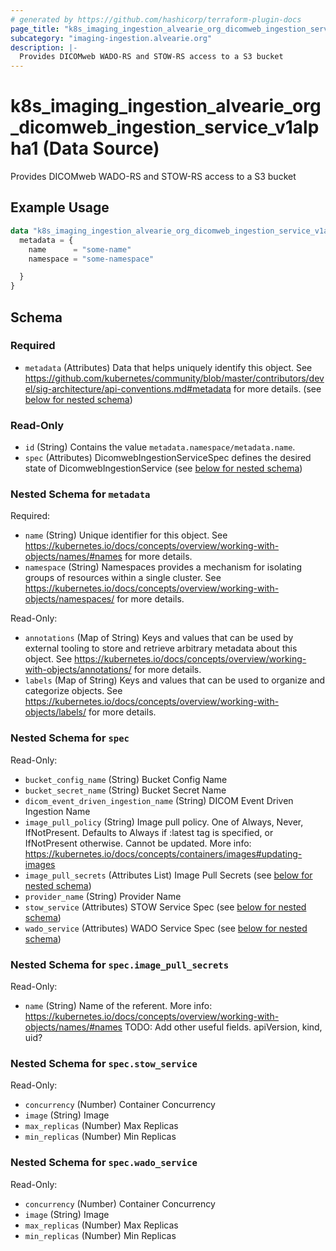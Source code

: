 ```yaml
---
# generated by https://github.com/hashicorp/terraform-plugin-docs
page_title: "k8s_imaging_ingestion_alvearie_org_dicomweb_ingestion_service_v1alpha1 Data Source - terraform-provider-k8s"
subcategory: "imaging-ingestion.alvearie.org"
description: |-
  Provides DICOMweb WADO-RS and STOW-RS access to a S3 bucket
---
```


# k8s_imaging_ingestion_alvearie_org_dicomweb_ingestion_service_v1alpha1 (Data Source)

Provides DICOMweb WADO-RS and STOW-RS access to a S3 bucket

## Example Usage

```terraform
data "k8s_imaging_ingestion_alvearie_org_dicomweb_ingestion_service_v1alpha1" "example" {
  metadata = {
    name      = "some-name"
    namespace = "some-namespace"

  }
}
```

<!-- schema generated by tfplugindocs -->
## Schema

### Required

- `metadata` (Attributes) Data that helps uniquely identify this object. See https://github.com/kubernetes/community/blob/master/contributors/devel/sig-architecture/api-conventions.md#metadata for more details. (see [below for nested schema](#nestedatt--metadata))

### Read-Only

- `id` (String) Contains the value `metadata.namespace/metadata.name`.
- `spec` (Attributes) DicomwebIngestionServiceSpec defines the desired state of DicomwebIngestionService (see [below for nested schema](#nestedatt--spec))

<a id="nestedatt--metadata"></a>
### Nested Schema for `metadata`

Required:

- `name` (String) Unique identifier for this object. See https://kubernetes.io/docs/concepts/overview/working-with-objects/names/#names for more details.
- `namespace` (String) Namespaces provides a mechanism for isolating groups of resources within a single cluster. See https://kubernetes.io/docs/concepts/overview/working-with-objects/namespaces/ for more details.

Read-Only:

- `annotations` (Map of String) Keys and values that can be used by external tooling to store and retrieve arbitrary metadata about this object. See https://kubernetes.io/docs/concepts/overview/working-with-objects/annotations/ for more details.
- `labels` (Map of String) Keys and values that can be used to organize and categorize objects. See https://kubernetes.io/docs/concepts/overview/working-with-objects/labels/ for more details.


<a id="nestedatt--spec"></a>
### Nested Schema for `spec`

Read-Only:

- `bucket_config_name` (String) Bucket Config Name
- `bucket_secret_name` (String) Bucket Secret Name
- `dicom_event_driven_ingestion_name` (String) DICOM Event Driven Ingestion Name
- `image_pull_policy` (String) Image pull policy. One of Always, Never, IfNotPresent. Defaults to Always if :latest tag is specified, or IfNotPresent otherwise. Cannot be updated. More info: https://kubernetes.io/docs/concepts/containers/images#updating-images
- `image_pull_secrets` (Attributes List) Image Pull Secrets (see [below for nested schema](#nestedatt--spec--image_pull_secrets))
- `provider_name` (String) Provider Name
- `stow_service` (Attributes) STOW Service Spec (see [below for nested schema](#nestedatt--spec--stow_service))
- `wado_service` (Attributes) WADO Service Spec (see [below for nested schema](#nestedatt--spec--wado_service))

<a id="nestedatt--spec--image_pull_secrets"></a>
### Nested Schema for `spec.image_pull_secrets`

Read-Only:

- `name` (String) Name of the referent. More info: https://kubernetes.io/docs/concepts/overview/working-with-objects/names/#names TODO: Add other useful fields. apiVersion, kind, uid?


<a id="nestedatt--spec--stow_service"></a>
### Nested Schema for `spec.stow_service`

Read-Only:

- `concurrency` (Number) Container Concurrency
- `image` (String) Image
- `max_replicas` (Number) Max Replicas
- `min_replicas` (Number) Min Replicas


<a id="nestedatt--spec--wado_service"></a>
### Nested Schema for `spec.wado_service`

Read-Only:

- `concurrency` (Number) Container Concurrency
- `image` (String) Image
- `max_replicas` (Number) Max Replicas
- `min_replicas` (Number) Min Replicas
